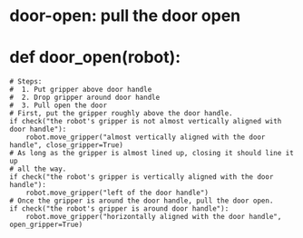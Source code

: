 

# door-open: pull the door open
# def door_open(robot):
    # Steps:
    #  1. Put gripper above door handle
    #  2. Drop gripper around door handle
    #  3. Pull open the door
    # First, put the gripper roughly above the door handle.
    if check("the robot's gripper is not almost vertically aligned with door handle"):
        robot.move_gripper("almost vertically aligned with the door handle", close_gripper=True)
    # As long as the gripper is almost lined up, closing it should line it up
    # all the way.
    if check("the robot's gripper is vertically aligned with the door handle"):
        robot.move_gripper("left of the door handle")
    # Once the gripper is around the door handle, pull the door open.
    if check("the robot's gripper is around door handle"):
        robot.move_gripper("horizontally aligned with the door handle", open_gripper=True)